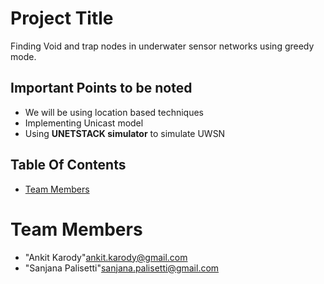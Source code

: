 # Project Title
Finding Void and trap nodes in underwater sensor  networks using greedy mode.
## Important Points to be noted
* We will be using location based techniques
* Implementing Unicast model
* Using  **UNETSTACK simulator** to simulate UWSN


## Table Of Contents
* [Team Members](#team-members)



# <a name="team-members"></a>Team Members
 * "Ankit Karody"<ankit.karody@gmail.com>
 * "Sanjana Palisetti"<sanjana.palisetti@gmail.com>
